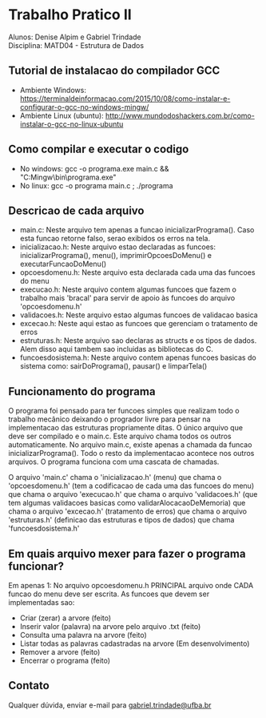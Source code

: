 # Trabalho Pratico II

Alunos: Denise Alpim e Gabriel Trindade <br />
Disciplina: MATD04 - Estrutura de Dados <br />

## Tutorial de instalacao do compilador GCC
	
* Ambiente Windows: https://terminaldeinformacao.com/2015/10/08/como-instalar-e-configurar-o-gcc-no-windows-mingw/
* Ambiente Linux (ubuntu): http://www.mundodoshackers.com.br/como-instalar-o-gcc-no-linux-ubuntu

## Como compilar e executar o codigo

* No windows: gcc -o programa.exe main.c && "C:Mingw\bin\programa.exe"
* No linux: gcc -o programa main.c ; ./programa

## Descricao de cada arquivo

* main.c: Neste arquivo tem apenas a funcao inicializarPrograma(). Caso esta funcao retorne falso, serao exibidos os erros na tela.
* inicializacao.h: Neste arquivo estao declaradas as funcoes: inicializarPrograma(), menu(), imprimirOpcoesDoMenu() e executarFuncaoDoMenu()
* opcoesdomenu.h: Neste arquivo esta declarada cada uma das funcoes do menu
* execucao.h: Neste arquivo contem algumas funcoes que fazem o trabalho mais 'bracal' para servir de apoio às funcoes do arquivo 'opcoesdomenu.h'
* validacoes.h: Neste arquivo estao algumas funcoes de validacao basica
* excecao.h: Neste aqui estao as funcoes que gerenciam o tratamento de erros
* estruturas.h: Neste arquivo sao declaras as structs e os tipos de dados. Alem disso aqui tambem sao incluidas as bibliotecas do C.
* funcoesdosistema.h: Neste arquivo contem apenas funcoes basicas do sistema como: sairDoPrograma(), pausar() e limparTela()

## Funcionamento do programa

O programa foi pensado para ter funcoes simples que realizam todo o trabalho mecânico deixando o progrador livre para pensar na implementacao das estruturas propriamente ditas.
O único arquivo que deve ser compilado e o main.c. Este arquivo chama todos os outros automaticamente. No arquivo main.c, existe apenas a chamada da funcao inicializarPrograma(). Todo o resto da implementacao acontece nos outros arquivos. O programa funciona com uma cascata de chamadas.

O arquivo 'main.c' chama o 'inicializacao.h' (menu) que chama o 'opcoesdomenu.h' (tem a codificacao de cada uma das funcoes do menu) que chama o arquivo 'execucao.h' que chama o arquivo 'validacoes.h' (que tem algumas validacoes basicas como validarAlocacaoDeMemoria) que chama o arquivo 'excecao.h' (tratamento de erros) que chama o arquivo 'estruturas.h' (definicao das estruturas e tipos de dados) que chama 'funcoesdosistema.h'

## Em quais arquivo mexer para fazer o programa funcionar?

Em apenas 1: No arquivo opcoesdomenu.h PRINCIPAL arquivo onde CADA funcao do menu deve ser escrita. As funcoes que devem ser implementadas sao:

* Criar (zerar) a arvore (feito)
* Inserir valor (palavra) na arvore pelo arquivo .txt (feito)
* Consulta uma palavra na arvore (feito)
* Listar todas as palavras cadastradas na arvore (Em desenvolvimento)
* Remover a arvore (feito)
* Encerrar o programa (feito)

## Contato

Qualquer dúvida, enviar e-mail para gabriel.trindade@ufba.br

